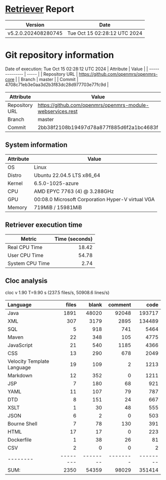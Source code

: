 # [Retriever](https://github.com/PalladioSimulator/Palladio-ReverseEngineering-Retriever) Report
| Version | Date |
| ------- | ---- |
| v5.2.0.202408280745 | Tue Oct 15 02:28:12 UTC 2024 |

# Git repository information
Date of execution: Tue Oct 15 02:28:12 UTC 2024
|    Attribute   | Value |
| -------------- | ----- |
| Repository URL | https://github.com/openmrs/openmrs-core |
| Branch         | master |
| Commit         | 4708c71eb3e0aa3d2b3f83dc28d977703e77fc9d |

|    Attribute   | Value |
| -------------- | ----- |
| Repository URL | https://github.com/openmrs/openmrs-module-webservices.rest |
| Branch         | master |
| Commit         | 2bb38f2108b19497d78a877f885d6f2a1bc4683f |


## System information
| Attribute | Value |
| --------- | ----- |
| OS | Linux  |
| Distro | Ubuntu 22.04.5 LTS x86_64  |
| Kernel | 6.5.0-1025-azure  |
| CPU | AMD EPYC 7763 (4) @ 3.288GHz  |
| GPU | 00:08.0 Microsoft Corporation Hyper-V virtual VGA  |
| Memory | 719MiB / 15981MiB  |

## Retriever execution time
| Metric | Time (seconds) |
| --- | ---: |
| Real CPU Time | 18.42 |
| User CPU Time | 54.78 |
| System CPU Time | 2.74 |
<!--
Explainations:
- __Real CPU Time__: actual time the command has run (can be less than total time spent in user and system mode for multi-threaded processes)
- __User CPU Time__: time the command has spent running in user mode
- __System CPU Time__: time the command has spent running in system or kernel mode
-->

## Cloc analysis
cloc v 1.90  T=9.90 s (237.5 files/s, 50908.6 lines/s)

Language|files|blank|comment|code
:-------|-------:|-------:|-------:|-------:
Java|1891|48020|92048|193717
XML|307|3179|2895|134489
SQL|5|918|741|5464
Maven|22|348|105|4775
JavaScript|21|540|1185|4366
CSS|13|290|678|2049
Velocity Template Language|19|109|2|1213
Markdown|12|352|0|1211
JSP|7|180|68|921
YAML|11|107|79|787
DTD|8|151|24|667
XSLT|1|30|48|555
JSON|6|2|0|503
Bourne Shell|7|78|130|391
HTML|17|17|0|223
Dockerfile|1|38|26|81
CSV|2|0|0|2
--------|--------|--------|--------|--------
SUM:|2350|54359|98029|351414
